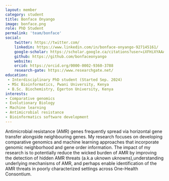 ```yaml
---
layout: member
category: student
title: Bonface Onyango
image: bonface.png
role: PhD Student
permalink: 'team/bonface'
social:
    twitter: https://twitter.com/
    linkedin: https://www.linkedin.com/in/bonface-onyango-927145161/
    google-scholar: https://scholar.google.ca/citations?user=iXFHiXYAAAAJ&hl=en
    github: https://github.com/bonfaceonyango
    website:
    orcid: https://orcid.org/0000-0002-9360-3788
    research-gate: https://www.researchgate.net/
education:
 - Interdisciplinary PhD student (Started Sep. 2024)
 - MSc Bioinformatics, Pwani University, Kenya 
 - B.Sc. Biochemistry, Egerton University, Kenya
interests:
- Comparative genomics
- Evolutionary Biology
- Machine learning
- Antimicrobial resistance
- Bioinformatics software development
---
```

Antimicrobial resistance (AMR) genes frequently spread via horizontal gene transfer alongside neighbouring genes. My research focuses on developing comparative genomics and machine learning approaches that incorporate genomic neighborhood and gene order information. The  impact of my research is to potentially reduce the wicked burden of AMR by improving the detection of hidden AMR threats (a.k.a uknown uknowns),understanding underlying mechanisms of AMR, and perhaps enable identification of the AMR threats in poorly characterized settings across One-Health Consontium.

